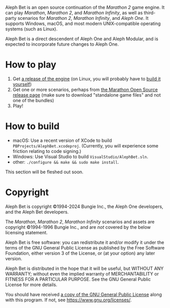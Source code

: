 Aleph Bet is an open source continuation of the _Marathon 2_ game engine. It can play _Marathon_, _Marathon 2_, and _Marathon Infinity_, as well as third-party scenarios for _Marathon 2_, _Marathon Infinity_, and _Aleph One_. It supports Windows, macOS, and most modern UNIX-compatible operating systems (such as Linux).

Aleph Bet is a direct descendent of Aleph One and Aleph Modular, and is expected to incorporate future changes to Aleph One.

# How to play

1. Get [a release of the engine](https://github.com/Aleph-Bet-Marathon/alephbet/releases) (on Linux, you will probably have to [build it yourself](#how-to-build))
2. Get one or more scenarios, perhaps from [the Marathon Open Source release page](https://alephone.lhowon.org/) (make sure to download "standalone game files" and not one of the bundles)
3. Play!

# How to build

- macOS: Use a recent version of XCode to build `PBProjects/AlephBet.xcodeproj`. (Currently, you will experience some friction relating to code signing.)
- Windows: Use Visual Studio to build `VisualStudio/AlephBet.sln`.
- other: `./configure && make && sudo make install`.

This section will be fleshed out soon.

# Copyright

Aleph Bet is copyright ©1994-2024 Bungie Inc., the Aleph One developers, and the Aleph Bet developers.

The _Marathon_, _Marathon 2_, _Marathon Infinity_ scenarios and assets are copyright ©1994-1996 Bungie Inc., and are *not* covered by the below licensing statement.

Aleph Bet is free software: you can redistribute it and/or modify it under the terms of the GNU General Public License as published by the Free Software Foundation, either version 3 of the License, or (at your option) any later version.

Aleph Bet is distributed in the hope that it will be useful, but WITHOUT ANY WARRANTY; without even the implied warranty of MERCHANTABILITY or FITNESS FOR A PARTICULAR PURPOSE. See the GNU General Public License for more details.

You should have received [a copy of the GNU General Public License](COPYING) along with this program. If not, see <https://www.gnu.org/licenses/>.
